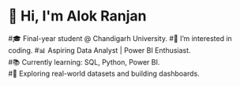 # 👋 Hi, I'm Alok Ranjan

#🎓 Final-year student @ Chandigarh University.
#👀 I’m interested in coding.
#📊 Aspiring Data Analyst | Power BI Enthusiast.  
#📚 Currently learning: SQL, Python, Power BI.  
#🚀 Exploring real-world datasets and building dashboards.


<!---
Alokr4212/Alokr4212 is a ✨ special ✨ repository because its `README.md` (this file) appears on your GitHub profile.
You can click the Preview link to take a look at your changes.
--->
